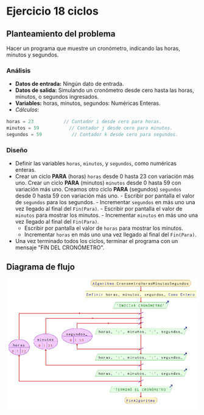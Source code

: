 # Ejercicio 18 ciclos

## Planteamiento del problema

Hacer un programa que muestre un cronómetro, indicando las horas, minutos y segundos.

### Análisis

- **Datos de entrada:** Ningún dato de entrada.
- **Datos de salida:** Simulando un cronómetro desde cero hasta las horas, minutos, o segundos ingresados.
- **Variables:** horas, minutos, segundos: Numéricas Enteras.
- *Cálculos*:
```C
horas = 23           // Contador i desde cero para horas.
minutos = 59           // Contador j desde cero para minutos.
segundos = 59           // Contador k desde cero para segundos.
```

### Diseño

- Definir las variables `horas`, `minutos`, y `segundos`, como numéricas enteras.
- Crear un ciclo **PARA** (horas) `horas` desde 0 hasta 23 con variación más uno.
    Crear un ciclo **PARA** (minutos) `minutos` desde 0 hasta 59 con variación más uno.
        Creamos otro ciclo **PARA** (segundos) `segundos` desde 0 hasta 59 con variación más uno.
            - Escribir por pantalla el valor de `segundos` para los segundos.
            - Incrementar `segundos` en más uno una vez llegado al final del `Fin(Para)`.
        - Escribir por pantalla el valor de `minutos` para mostrar los minutos.
        - Incrementar `minutos` en más uno una vez llegado al final del `Fin(Para)`.
    - Escribir por pantalla el valor de `horas` para mostrar los minutos.
    - Incrementar `horas` en más uno una vez llegado al final del `Fin(Para)`.
- Una vez terminado todos los ciclos, terminar el programa con un mensaje "FIN DEL CRONÓMETRO".

## Diagrama de flujo

![DFD del ejercicio 18 ciclos](./Ejercicio18DFD.png)
